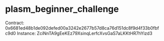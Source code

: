 # plasm_beginner_challenge

Contract: 0x6681ed48b1de092defed00a3242e2677b57d8ca76d151dc8f9d4f33b0fbfc9d0
Instance: ZciNnTA9gEeKEz79XsinqLerfcXvsGaS7aLKKtHR7hYizd3
 
